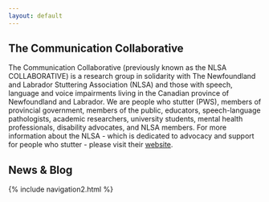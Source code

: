 ```yaml
---
layout: default
---
```

<h2>The Communication Collaborative</h2>
The Communication Collaborative (previously known as the NLSA COLLABORATIVE) is a research group in solidarity with The Newfoundland and Labrador Stuttering Association (NLSA) and those with speech, language and voice impairments living in the Canadian province of Newfoundland and Labrador.
We are people who stutter (PWS), members of provincial government, members of the public, educators, speech-language pathologists, academic researchers, university students, mental health professionals, disability advocates, and NLSA members.
For more information about the NLSA - which is dedicated to advocacy and support for people who stutter - please visit their <a href="nlstuttering.ca">website</a>.
<br/>
<h2>News & Blog</h2>

{% include navigation2.html %}
